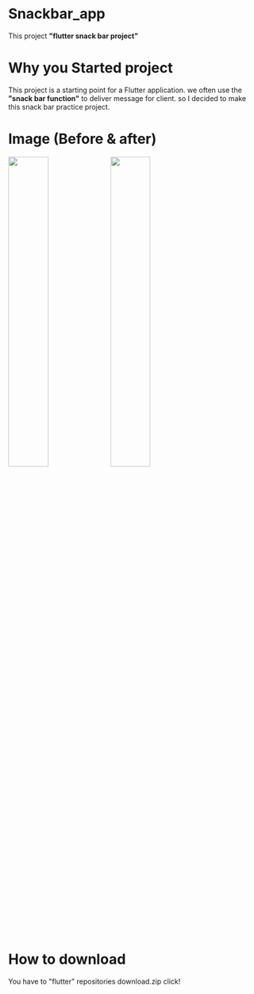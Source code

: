 # Snackbar_app

This project **"flutter snack bar project"**

# Why you Started project

This project is a starting point for a Flutter application.
we often use the **"snack bar function"** to deliver message for client. 
so I decided to make this snack bar practice project.

# Image (Before & after)
<img src="https://user-images.githubusercontent.com/88642524/135742596-2ac99a8f-c167-46e8-bac3-94b2a7daf983.png" width="40%" height="40%"/> <img src="https://user-images.githubusercontent.com/88642524/135742819-b908860a-d8bd-46d9-9a15-bbfccd8695cd.png" width="40%" height="40%"/>

# How to download
You have to "flutter" repositories download.zip click!
